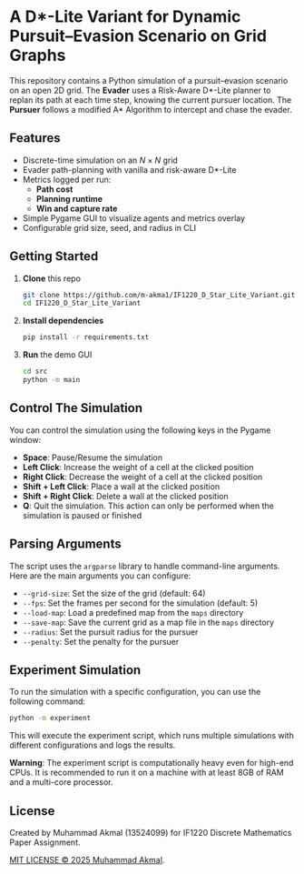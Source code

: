 # A D\*-Lite Variant for Dynamic Pursuit–Evasion Scenario on Grid Graphs

This repository contains a Python simulation of a pursuit–evasion scenario on an open 2D grid. 
The **Evader** uses a Risk-Aware D\*-Lite planner to replan its path at each time step, knowing the current pursuer location. The **Pursuer** follows a modified A\* Algorithm to intercept and chase the evader.

<!-- Access the Paper [here.](https://informatike.stei.itb.ac.id/~) -->

## Features
- Discrete-time simulation on an $N\times N$ grid  
- Evader path-planning with vanilla and risk-aware D\*-Lite  
- Metrics logged per run:
  - **Path cost**
  - **Planning runtime**
  - **Win and capture rate**
- Simple Pygame GUI to visualize agents and metrics overlay  
- Configurable grid size, seed, and radius in CLI


## Getting Started

1. **Clone** this repo  
   ```bash
   git clone https://github.com/m-akma1/IF1220_D_Star_Lite_Variant.git
   cd IF1220_D_Star_Lite_Variant
   ```
3. **Install dependencies**
   ```bash
   pip install -r requirements.txt
   ```
4. **Run** the demo GUI
   ```bash
   cd src
   python -m main
   ```

## Control The Simulation

You can control the simulation using the following keys in the Pygame window:
- **Space**: Pause/Resume the simulation
- **Left Click**: Increase the weight of a cell at the clicked position
- **Right Click**: Decrease the weight of a cell at the clicked position
- **Shift + Left Click**: Place a wall at the clicked position
- **Shift + Right Click**: Delete a wall at the clicked position
- **Q**: Quit the simulation. This action can only be performed when the simulation is paused or finished

## Parsing Arguments

The script uses the `argparse` library to handle command-line arguments. Here are the main arguments you can configure:

- `--grid-size`: Set the size of the grid (default: 64)
- `--fps`: Set the frames per second for the simulation (default: 5)
- `--load-map`: Load a predefined map from the `maps` directory 
- `--save-map`: Save the current grid as a map file in the `maps` directory
- `--radius`: Set the pursuit radius for the pursuer 
- `--penalty`: Set the penalty for the pursuer 

## Experiment Simulation

To run the simulation with a specific configuration, you can use the following command:

```bash
python -m experiment
```

This will execute the experiment script, which runs multiple simulations with different configurations and logs the results.

**Warning**: The experiment script is computationally heavy even for high-end CPUs. It is recommended to run it on a machine with at least 8GB of RAM and a multi-core processor.

## License

Created by Muhammad Akmal (13524099) for IF1220 Discrete Mathematics Paper Assignment.

[MIT LICENSE &copy; 2025 Muhammad Akmal](LICENSE).

